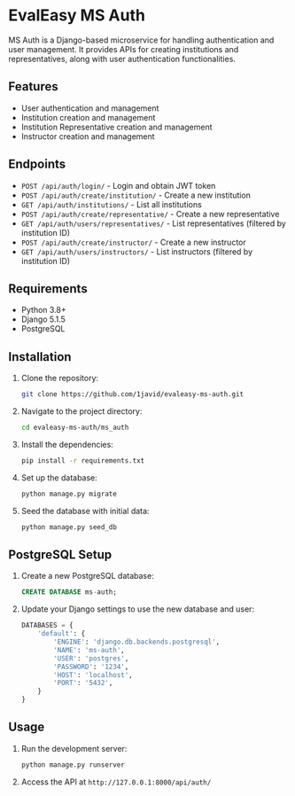 # EvalEasy MS Auth

MS Auth is a Django-based microservice for handling authentication and user management. It provides APIs for creating institutions and representatives, along with user authentication functionalities.

## Features
- User authentication and management
- Institution creation and management
- Institution Representative creation and management
- Instructor creation and management

## Endpoints
- `POST /api/auth/login/` - Login and obtain JWT token
- `POST /api/auth/create/institution/` - Create a new institution
- `GET /api/auth/institutions/` - List all institutions
- `POST /api/auth/create/representative/` - Create a new representative
- `GET /api/auth/users/representatives/` - List representatives (filtered by institution ID)
- `POST /api/auth/create/instructor/` - Create a new instructor
- `GET /api/auth/users/instructors/` - List instructors (filtered by institution ID)


## Requirements
- Python 3.8+
- Django 5.1.5
- PostgreSQL

## Installation
1. Clone the repository:
    ```sh
    git clone https://github.com/1javid/evaleasy-ms-auth.git
    ```
2. Navigate to the project directory:
    ```sh
    cd evaleasy-ms-auth/ms_auth
    ```
3. Install the dependencies:
    ```sh
    pip install -r requirements.txt
    ```
4. Set up the database:
    ```sh
    python manage.py migrate
    ```
5. Seed the database with initial data:
    ```sh
    python manage.py seed_db
    ```

## PostgreSQL Setup
1. Create a new PostgreSQL database:
    ```sql
    CREATE DATABASE ms-auth;
    ```
2. Update your Django settings to use the new database and user:
    ```python
    DATABASES = {
        'default': {
            'ENGINE': 'django.db.backends.postgresql',
            'NAME': 'ms-auth',
            'USER': 'postgres',
            'PASSWORD': '1234',
            'HOST': 'localhost',
            'PORT': '5432',
        }
    }
    ```

## Usage
1. Run the development server:
    ```sh
    python manage.py runserver
    ```
2. Access the API at `http://127.0.0.1:8000/api/auth/`